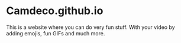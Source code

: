 # Camdeco.github.io


This is a website where you can do very fun stuff. With your video by adding emojis, fun GIFs and much more.
